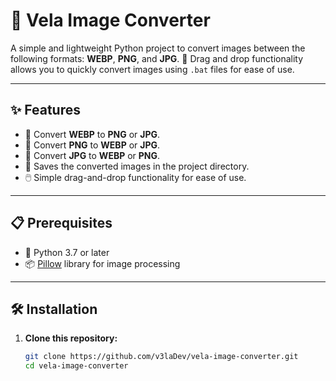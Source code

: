 # 🎨 Vela Image Converter

A simple and lightweight Python project to convert images between the following formats: **WEBP**, **PNG**, and **JPG**. 🌟 Drag and drop functionality allows you to quickly convert images using `.bat` files for ease of use.

---

## ✨ Features
- 🔄 Convert **WEBP** to **PNG** or **JPG**.
- 🔄 Convert **PNG** to **WEBP** or **JPG**.
- 🔄 Convert **JPG** to **WEBP** or **PNG**.
- 💾 Saves the converted images in the project directory.
- 🖱️ Simple drag-and-drop functionality for ease of use.

---

## 📋 Prerequisites

- 🐍 Python 3.7 or later
- 📦 [Pillow](https://pillow.readthedocs.io/en/stable/) library for image processing

---

## 🛠️ Installation

1. **Clone this repository:**
   ```bash
   git clone https://github.com/v3laDev/vela-image-converter.git
   cd vela-image-converter
